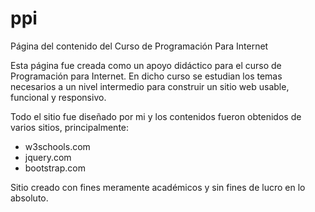 # ppi
Página del contenido del Curso de Programación Para Internet

Esta página fue creada como un apoyo didáctico para el curso
de Programación para Internet. En dicho curso se estudian
los temas necesarios a un nivel intermedio para construir
un sitio web usable, funcional y responsivo.

Todo el sitio fue diseñado por mi y los contenidos fueron
obtenidos de varios sitios, principalmente: 
* w3schools.com
* jquery.com
* bootstrap.com

Sitio creado con fines meramente académicos y sin fines de
lucro en lo absoluto.
